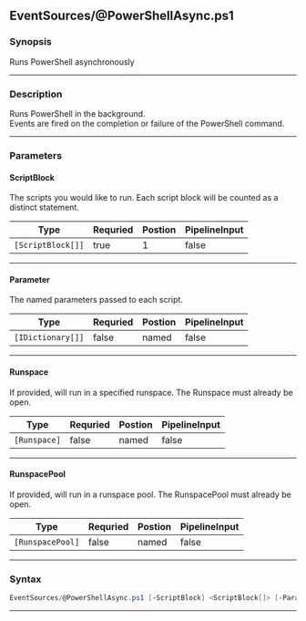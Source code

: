 
EventSources/@PowerShellAsync.ps1
---------------------------------
### Synopsis
Runs PowerShell asynchronously

---
### Description

Runs PowerShell in the background.  
Events are fired on the completion or failure of the PowerShell command.

---
### Parameters
#### **ScriptBlock**

The scripts you would like to run.  Each script block will be counted as a distinct statement.



|Type                 |Requried|Postion|PipelineInput|
|---------------------|--------|-------|-------------|
|```[ScriptBlock[]]```|true    |1      |false        |
---
#### **Parameter**

The named parameters passed to each script.



|Type                 |Requried|Postion|PipelineInput|
|---------------------|--------|-------|-------------|
|```[IDictionary[]]```|false   |named  |false        |
---
#### **Runspace**

If provided, will run in a specified runspace.  The Runspace must already be open.



|Type            |Requried|Postion|PipelineInput|
|----------------|--------|-------|-------------|
|```[Runspace]```|false   |named  |false        |
---
#### **RunspacePool**

If provided, will run in a runspace pool.  The RunspacePool must already be open.



|Type                |Requried|Postion|PipelineInput|
|--------------------|--------|-------|-------------|
|```[RunspacePool]```|false   |named  |false        |
---
### Syntax
```PowerShell
EventSources/@PowerShellAsync.ps1 [-ScriptBlock] <ScriptBlock[]> [-Parameter <IDictionary[]>] [-Runspace <Runspace>] [-RunspacePool <RunspacePool>] [<CommonParameters>]
```
---


